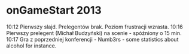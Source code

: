 onGameStart 2013
================

10:12 Pierwszy slajd. Prelegentów brak. Poziom frustracji wzrasta.
10:16 Pierwszy prelegent (Michał Budzyński) na scenie - spóźniony o 15 min.
10:17 Gra z poprzedniej konferencji - Numb3rs - some statistics about alcohol for instance.